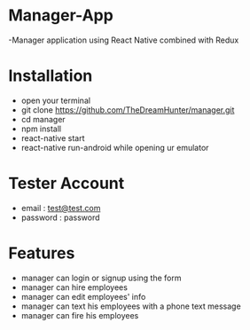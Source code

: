 # Manager-App
-Manager application using React Native combined with Redux

# Installation
- open your terminal
- git clone https://github.com/TheDreamHunter/manager.git
- cd manager
- npm install
- react-native start
- react-native run-android while opening ur emulator

# Tester Account
- email : test@test.com
- password : password

# Features
- manager can login or signup using the form
- manager can hire employees
- manager can edit employees' info
- manager can text his employees with a phone text message
- manager can fire his employees
